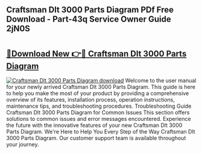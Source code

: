 ## Craftsman Dlt 3000 Parts Diagram PDf Free Download - Part-43q Service Owner Guide 2jN0S

# <h2><a href="http://dflg3b9.blite.top/?on=Craftsman+Dlt+3000+Parts+Diagram">🔗Download New 👉🔴 Craftsman Dlt 3000 Parts Diagram</a></h2>

[![Craftsman Dlt 3000 Parts Diagram download](https://i.imgur.com/lujVjoI.png)](http://dflg3b9.blite.top/?on=Craftsman+Dlt+3000+Parts+Diagram)
Welcome to the user manual for your newly arrived Craftsman Dlt 3000 Parts Diagram. This guide is here to help you make the most of your product by providing a comprehensive overview of its features, installation process, operation instructions, maintenance tips, and troubleshooting procedures. Troubleshooting Guide Craftsman Dlt 3000 Parts Diagram for Common Issues This section offers solutions to common issues and error messages encountered. Experience the future with the innovative features of your new Craftsman Dlt 3000 Parts Diagram. We're Here to Help You Every Step of the Way Craftsman Dlt 3000 Parts Diagram. Our customer support team is available throughout your journey.
